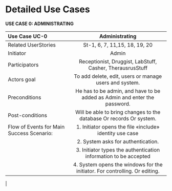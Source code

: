 # Detailed Use Cases #


**USE CASE 0: ADMINISTRATING** 

   
| Use Case UC-0            | Administrating                                                                  |  
|:-------------------------|:-------------------------------------------------------------------------------:|  
| Related UserStories      |St-1, 6, 7, 11,15, 18, 19, 20                                                    |  
| Initiator                |      Admin                                                                      |  
| Participators            |Receptionist, Druggist, LabStuff, Casher, TherausrusStuff                        |   
| Actors goal              |To add delete, edit, users or manage users and system.                           |  
| Preconditions            |He has to be admin, and have to be added as Admin and enter the password.        |  
| Post-conditions          |Will be able to bring changes to the database Or records Or system.              |  
|Flow of Events for Main Success Scenario:| 1. Initiator opens the file &#171;include&#187; identity use case|  
|                          |2. System asks for authentication.                                               |  
|                          |3. Initiator types the authentication information to be accepted                 |  
|                          |4. System opens the windows for the initiator. For controlling. Or editing.     |  
|                                            
